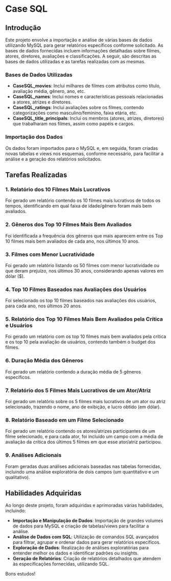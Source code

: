 # Case SQL 

## Introdução

Este projeto envolve a importação e análise de várias bases de dados utilizando MySQL para gerar relatórios específicos conforme solicitado. As bases de dados fornecidas incluem informações detalhadas sobre filmes, atores, diretores, avaliações e classificações. A seguir, são descritas as bases de dados utilizadas e as tarefas realizadas com as mesmas.

### Bases de Dados Utilizadas

- **CaseSQL_movies**: Inclui milhares de filmes com atributos como título, avaliação média, gênero, ano, etc.
- **CaseSQL_names**: Inclui nomes e características pessoais relacionadas a atores, atrizes e diretores.
- **CaseSQL_ratings**: Inclui avaliações sobre os filmes, contendo categorizações como masculino/feminino, faixa etária, etc.
- **CaseSQL_title_principals**: Inclui os membros (atores, atrizes, diretores) que trabalharam nos filmes, assim como papéis e cargos.

### Importação dos Dados

Os dados foram importados para o MySQL e, em seguida, foram criadas novas tabelas e views nos esquemas, conforme necessário, para facilitar a análise e a geração dos relatórios solicitados.

## Tarefas Realizadas

### 1. Relatório dos 10 Filmes Mais Lucrativos
Foi gerado um relatório contendo os 10 filmes mais lucrativos de todos os tempos, identificando em qual faixa de idade/gênero foram mais bem avaliados.

### 2. Gêneros dos Top 10 Filmes Mais Bem Avaliados
Foi identificada a frequência dos gêneros que mais aparecem entre os Top 10 filmes mais bem avaliados de cada ano, nos últimos 10 anos.

### 3. Filmes com Menor Lucratividade
Foi gerado um relatório listando os 50 filmes com menor lucratividade ou que deram prejuízo, nos últimos 30 anos, considerando apenas valores em dólar ($).

### 4. Top 10 Filmes Baseados nas Avaliações dos Usuários
Foi selecionado os top 10 filmes baseados nas avaliações dos usuários, para cada ano, nos últimos 20 anos.

### 5. Relatório dos Top 10 Filmes Mais Bem Avaliados pela Crítica e Usuários
Foi gerado um relatório com os top 10 filmes mais bem avaliados pela crítica e os top 10 pela avaliação de usuários, contendo também o budget dos filmes.

### 6. Duração Média dos Gêneros
Foi gerado um relatório contendo a duração média de 5 gêneros específicos.

### 7. Relatório dos 5 Filmes Mais Lucrativos de um Ator/Atriz
Foi gerado um relatório sobre os 5 filmes mais lucrativos de um ator ou atriz selecionado, trazendo o nome, ano de exibição, e lucro obtido (em dólar).

### 8. Relatório Baseado em um Filme Selecionado
Foi gerado um relatório contendo os atores/atrizes participantes de um filme selecionado, e para cada ator, foi incluído um campo com a média de avaliação da crítica dos últimos 5 filmes em que esse ator/atriz participou.

### 9. Análises Adicionais
Foram geradas duas análises adicionais baseadas nas tabelas fornecidas, incluindo uma análise exploratória de dois campos (um quantitativo e um qualitativo).

## Habilidades Adquiridas

Ao longo deste projeto, foram adquiridas e aprimoradas várias habilidades, incluindo:

- **Importação e Manipulação de Dados**: Importação de grandes volumes de dados para MySQL e criação de tabelas/views para facilitar a análise.
- **Análise de Dados com SQL**: Utilização de comandos SQL avançados para filtrar, agrupar e ordenar dados para gerar relatórios específicos.
- **Exploração de Dados**: Realização de análises exploratórias para entender melhor os dados e identificar padrões ou insights.
- **Geração de Relatórios**: Criação de relatórios detalhados que atendem às especificações fornecidas, utilizando SQL.

Bons estudos!
